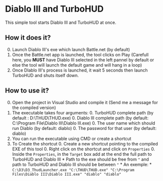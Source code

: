 # Diablo III and TurboHUD

This simple tool starts Diablo III and TurboHUD at once.

## How it does it?

0. Launch Diablo III's exe which launch Battle.net (by default)
0. Once the Battle.net app is launched, the tool clicks on Play (Carefull here, you **MUST** have Diablo III selected in the left pannel by default or else the tool will launch the default game and will hang in a loop)
0. Once DIablo III's process is launched, it wait 5 seconds then launch TurboHUD and shuts itself down.

## How to use it?

0. Open the project in Visual Studio and compile it (Send me a message for the compiled version)
0. The executable takes four arguments:
	0. TurboHUD complete path (by default : D:\THUD\THUD.exe)
	0. Diablo III complete path (by default: C:\Program File\Diablo III\Diablo III.exe)
	0. The user name which should run Diablo (by default: diablo)
	0. The password for that user (by default: diablo)
0. You can run the executable using CMD or create a shortcut
0. To Create the shortcut
	0. Create a new shortcut pointing to the compiled EXE of this tool
	0. Right click on the shortcut and click on `Properties`
	0. Inside the `Properties`, in the `Target` box add at the end the full path to TurboHUD and Diablo III
		* Path to the exe should be free from `"` and path to TurboHUD and Diablo III should be between `"`
		* An exemple:
			* `C:\D3\D3_ThudLauncher.exe "C:\THUD\THUD.exe" "C:\Program Files\Diablo III\Diablo III.exe" "diablo" "diablo"`